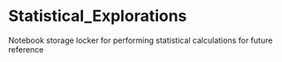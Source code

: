 # Statistical_Explorations
Notebook storage locker for performing statistical calculations for future reference
